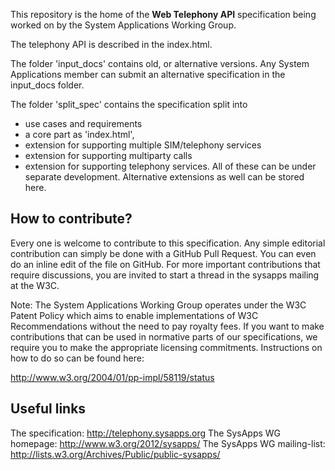 This repository is the home of the **Web Telephony API** specification being worked on by the System Applications Working Group.

The telephony API is described in the index.html.

The folder 'input_docs' contains old, or alternative versions.
Any System Applications member can submit an alternative specification in the
input_docs folder.

The folder 'split_spec' contains the specification split into
- use cases and requirements
- a core part as 'index.html',
- extension for supporting multiple SIM/telephony services
- extension for supporting multiparty calls
- extension for supporting telephony services.
All of these can be under separate development.
Alternative extensions as well can be stored here.

How to contribute?
-
Every one is welcome to contribute to this specification.
Any simple editorial contribution can simply be done with a GitHub Pull Request. You can even do an inline edit of the file on GitHub.
For more important contributions that require discussions, you are invited to start a thread in the sysapps mailing at the W3C.

Note: The System Applications Working Group operates under the W3C Patent Policy which aims to enable implementations of W3C Recommendations without the need to pay royalty fees. If you want to make contributions that can be used in normative parts of our specifications, we require you to make the appropriate licensing commitments. Instructions on how to do so can be found here:

http://www.w3.org/2004/01/pp-impl/58119/status

Useful links
-
The specification: http://telephony.sysapps.org
The SysApps WG homepage: http://www.w3.org/2012/sysapps/
The SysApps WG mailing-list: http://lists.w3.org/Archives/Public/public-sysapps/
